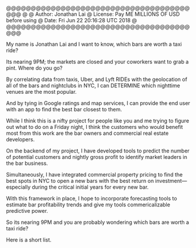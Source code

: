 @@@@@@@@@@@@@@@@@@@@@@@@@@@@@@@@@@@@@@@@
@
@ Author: Jonathan Lai
@ License: Pay ME MILLIONS OF USD before using
@ Date: Fri Jun 22 20:16:28 UTC 2018
@
@@@@@@@@@@@@@@@@@@@@@@@@@@@@@@@@@@@@@@@@

My name is Jonathan Lai and I want to know, which bars are worth a taxi ride?

Its nearing 9PM; the markets are closed and your coworkers want to grab a pint.  Where do you go?

By correlating data from taxis, Uber, and Lyft RIDEs with the geolocation of all of the bars and nightclubs in NYC, I can DETERMINE which nighttime venues are the most popular.

And by tying in Google ratings and map services, I can provide the end user with an app to find the best bar closest to them.

While I think this is a nifty project for people like you and me trying to figure out what to do on a Friday night, I think the customers who would benefit most from this work are the bar owners and commercial real estate developers.

On the backend of my project, I have developed tools to predict the number of potential customers and nightly gross profit to identify market leaders in the bar business.

Simultaneously, I have integrated commercial property pricing to find the best spots in NYC to open a new bars with the best return on investment—especially during the critical initial years for every new bar.

With this framework in place, I hope to incorporate forecasting tools to estimate bar profitability trends and give my tools commericalizable predictive power.

So its nearing 9PM and you are probably wondering which bars are worth a taxi ride?

Here is a short list.
 
 